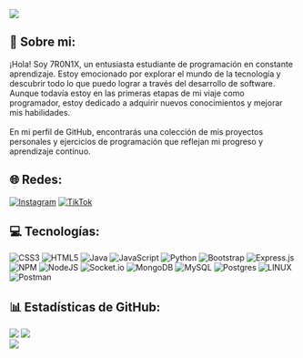 [![](https://visitcount.itsvg.in/api?id=7R0N1X&icon=0&color=0)](https://visitcount.itsvg.in)
## 💫 Sobre mi:
¡Hola! Soy 7R0N1X, un entusiasta estudiante de programación en constante aprendizaje. Estoy emocionado por explorar el mundo de la tecnología y descubrir todo lo que puedo lograr a través del desarrollo de software.
<br>Aunque todavía estoy en las primeras etapas de mi viaje como programador, estoy dedicado a adquirir nuevos conocimientos y mejorar mis habilidades.
<br><br>En mi perfil de GitHub, encontrarás una colección de mis proyectos personales y ejercicios de programación que reflejan mi progreso y aprendizaje continuo.

## 🌐 Redes:
[![Instagram](https://img.shields.io/badge/Instagram-%23E4405F.svg?logo=Instagram&logoColor=white)](https://instagram.com/7r0n1x) [![TikTok](https://img.shields.io/badge/TikTok-%23000000.svg?logo=TikTok&logoColor=white)](https://tiktok.com/@7r0n1x) 

## 💻 Tecnologías:
![CSS3](https://img.shields.io/badge/css3-%231572B6.svg?style=for-the-badge&logo=css3&logoColor=white) ![HTML5](https://img.shields.io/badge/html5-%23E34F26.svg?style=for-the-badge&logo=html5&logoColor=white) ![Java](https://img.shields.io/badge/java-%23ED8B00.svg?style=for-the-badge&logo=java&logoColor=white) ![JavaScript](https://img.shields.io/badge/javascript-%23323330.svg?style=for-the-badge&logo=javascript&logoColor=%23F7DF1E) ![Python](https://img.shields.io/badge/python-3670A0?style=for-the-badge&logo=python&logoColor=ffdd54) ![Bootstrap](https://img.shields.io/badge/bootstrap-%23563D7C.svg?style=for-the-badge&logo=bootstrap&logoColor=white) ![Express.js](https://img.shields.io/badge/express.js-%23404d59.svg?style=for-the-badge&logo=express&logoColor=%2361DAFB) ![NPM](https://img.shields.io/badge/NPM-%23000000.svg?style=for-the-badge&logo=npm&logoColor=white) ![NodeJS](https://img.shields.io/badge/node.js-6DA55F?style=for-the-badge&logo=node.js&logoColor=white) ![Socket.io](https://img.shields.io/badge/Socket.io-black?style=for-the-badge&logo=socket.io&badgeColor=010101) ![MongoDB](https://img.shields.io/badge/MongoDB-%234ea94b.svg?style=for-the-badge&logo=mongodb&logoColor=white) ![MySQL](https://img.shields.io/badge/mysql-%2300f.svg?style=for-the-badge&logo=mysql&logoColor=white) ![Postgres](https://img.shields.io/badge/postgres-%23316192.svg?style=for-the-badge&logo=postgresql&logoColor=white) ![LINUX](https://img.shields.io/badge/Linux-FCC624?style=for-the-badge&logo=linux&logoColor=black) ![Postman](https://img.shields.io/badge/Postman-FF6C37?style=for-the-badge&logo=postman&logoColor=white)

## 📊 Estadísticas de GitHub:
![](https://github-readme-stats.vercel.app/api?username=7R0N1X&theme=dark&hide_border=false&include_all_commits=true&count_private=true)
![](https://github-readme-streak-stats.herokuapp.com/?user=7R0N1X&theme=dark&hide_border=false)<br/>
![](https://github-readme-stats.vercel.app/api/top-langs/?username=7R0N1X&theme=dark&hide_border=false&include_all_commits=true&count_private=true&layout=compact)
